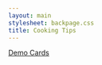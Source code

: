 ```yaml
---
layout: main
stylesheet: backpage.css
title: Cooking Tips
---
```

<div class="text">
  <a class="section-title" href="{{ site.baseurl }}#">Demo Cards</a>
</div>
